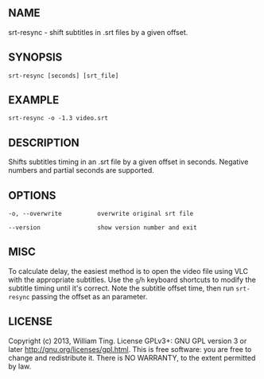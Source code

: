 ## NAME

srt-resync - shift subtitles in .srt files by a given offset.

## SYNOPSIS

    srt-resync [seconds] [srt_file]

## EXAMPLE

    srt-resync -o -1.3 video.srt

## DESCRIPTION

Shifts subtitles timing in an .srt file by a given offset in seconds. Negative
numbers and partial seconds are supported.

## OPTIONS

    -o, --overwrite          overwrite original srt file

    --version                show version number and exit

## MISC

To calculate delay, the easiest method is to open the video file using VLC with
the appropriate subtitles. Use the `g`/`h` keyboard shortcuts to modify the
subtitle timing until it's correct. Note the subtitle offset time, then run
`srt-resync` passing the offset as an parameter.

## LICENSE

Copyright (c) 2013, William Ting. License GPLv3+: GNU GPL
version 3 or later <http://gnu.org/licenses/gpl.html>. This is free
software: you are free to change and redistribute it. There is NO
WARRANTY, to the extent permitted by law.
